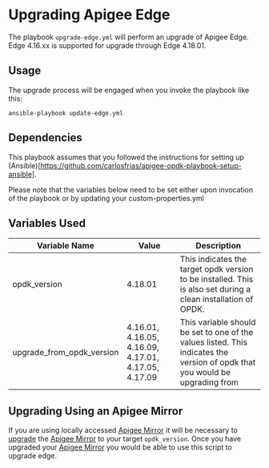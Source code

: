 # Upgrading Apigee Edge

The playbook `upgrade-edge.yml` will perform an upgrade of Apigee Edge. Edge 4.16.xx is supported for upgrade
through Edge 4.18.01. 

## Usage 
The upgrade process will be engaged when you invoke the playbook like this: 

    ansible-playbook update-edge.yml
    
## Dependencies

This playbook assumes that you followed the instructions for setting up (Ansible)[https://github.com/carlosfrias/apigee-opdk-playbook-setup-ansible].    
     
Please note that the variables below need to be set either upon invocation of the playbook or by updating your custom-properties.yml 

## Variables Used
| Variable Name | Value | Description |
| --- | --- | --- |
| opdk_version | 4.18.01 | This indicates the target opdk version to be installed. This is also set during a clean installation of OPDK. | 
| upgrade_from_opdk_version | 4.16.01, 4.16.05, 4.16.09, 4.17.01, 4.17.05, 4.17.09 | This variable should be set to one of the values listed. This indicates the version of opdk that you would be upgrading from |

 ## Upgrading Using an Apigee Mirror
 
 If you are using locally accessed [Apigee Mirror](https://docs.apigee.com/private-cloud/v4.18.01/install-edge-apigee-setup-utility#installedgeapigeesetuputilityonanodewithnoexternalinternetconnection-createalocalapigeerepository)
 it will be necessary to [upgrade](https://docs.apigee.com/private-cloud/v4.18.01/install-edge-apigee-setup-utility#installedgeapigeesetuputilityonanodewithnoexternalinternetconnection-addorupdateedge4160x4170xina41801repo) the [Apigee Mirror](https://docs.apigee.com/private-cloud/v4.18.01/install-edge-apigee-setup-utility#installedgeapigeesetuputilityonanodewithnoexternalinternetconnection-createalocalapigeerepository)
 to your target `opdk_version`. Once you have upgraded your [Apigee Mirror](https://docs.apigee.com/private-cloud/v4.18.01/install-edge-apigee-setup-utility#installedgeapigeesetuputilityonanodewithnoexternalinternetconnection-createalocalapigeerepository)
 you would be able to use this script to upgrade edge.
 